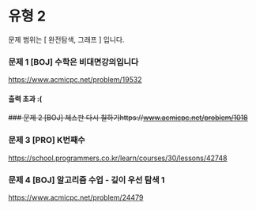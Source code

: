 # 유형 2


문제 범위는 [ 완전탐색,  그래프 ] 입니다.


### 문제 1 [BOJ] 수학은 비대면강의입니다
https://www.acmicpc.net/problem/19532 



#### 출력 초과 :(
~~### 문제 2 [BOJ] 체스판 다시 칠하기https://www.acmicpc.net/problem/1018~~ 




### 문제 3 [PRO] K번째수
https://school.programmers.co.kr/learn/courses/30/lessons/42748 


### 문제 4 [BOJ] 알고리즘 수업 - 깊이 우선 탐색 1
https://www.acmicpc.net/problem/24479 